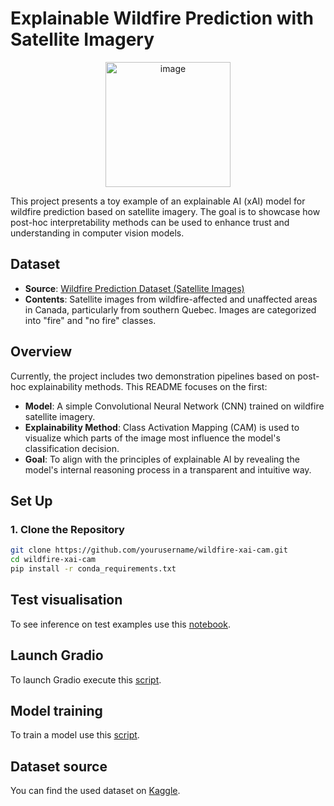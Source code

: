 # Explainable Wildfire Prediction with Satellite Imagery 

<p align="center">
  <img src="https://github.com/user-attachments/assets/02d4eefe-fd84-42af-ad22-fa67a18fd7e8" alt="image" width="200"/>
</p>


This project presents a toy example of an explainable AI (xAI) model for wildfire prediction based on satellite imagery. The goal is to showcase how post-hoc interpretability methods can be used to enhance trust and understanding in computer vision models.

## Dataset

- **Source**: [Wildfire Prediction Dataset (Satellite Images)](https://www.kaggle.com/datasets/abdelghaniaaba/wildfire-prediction-dataset)
- **Contents**: Satellite images from wildfire-affected and unaffected areas in Canada, particularly from southern Quebec. Images are categorized into "fire" and "no fire" classes.

## Overview

Currently, the project includes two demonstration pipelines based on post-hoc explainability methods. This README focuses on the first:

- **Model**: A simple Convolutional Neural Network (CNN) trained on wildfire satellite imagery.
- **Explainability Method**: Class Activation Mapping (CAM) is used to visualize which parts of the image most influence the model's classification decision.
- **Goal**: To align with the principles of explainable AI by revealing the model's internal reasoning process in a transparent and intuitive way.

## Set Up

### 1. Clone the Repository

```bash
git clone https://github.com/yourusername/wildfire-xai-cam.git
cd wildfire-xai-cam
pip install -r conda_requirements.txt
```

## Test visualisation 

To see inference on test examples use this [notebook](./notebooks/test_visualization.ipynb).

## Launch Gradio

To launch Gradio execute this [script](./scripts/launch_gradio.py).


## Model training 

To train a model use this [script](./scripts/train.py).

## Dataset source

You can find the used dataset on [Kaggle](https://www.kaggle.com/datasets/abdelghaniaaba/wildfire-prediction-dataset/data).

## 
